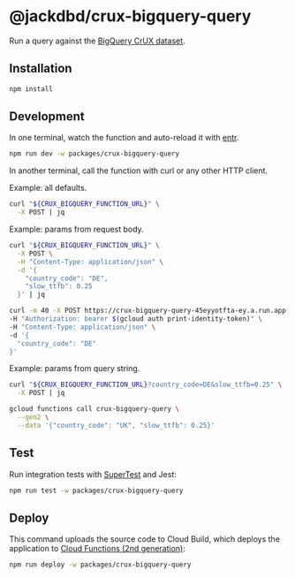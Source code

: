 # @jackdbd/crux-bigquery-query

Run a query against the [BigQuery CrUX dataset](https://developer.chrome.com/docs/crux/bigquery/).

## Installation

```sh
npm install
```

## Development

In one terminal, watch the function and auto-reload it with [entr](https://github.com/eradman/entr).

```sh
npm run dev -w packages/crux-bigquery-query
```

In another terminal, call the function with curl or any other HTTP client.

Example: all defaults.

```sh
curl "${CRUX_BIGQUERY_FUNCTION_URL}" \
  -X POST | jq
```

Example: params from request body.

```sh
curl "${CRUX_BIGQUERY_FUNCTION_URL}" \
  -X POST \
  -H "Content-Type: application/json" \
  -d '{
    "country_code": "DE",
    "slow_ttfb": 0.25
  }' | jq
```

```sh
curl -m 40 -X POST https://crux-bigquery-query-45eyyotfta-ey.a.run.app \
-H "Authorization: bearer $(gcloud auth print-identity-token)" \
-H "Content-Type: application/json" \
-d '{
  "country_code": "DE"
}'
```

Example: params from query string.

```sh
curl "${CRUX_BIGQUERY_FUNCTION_URL}?country_code=DE&slow_ttfb=0.25" \
  -X POST | jq
```

```sh
gcloud functions call crux-bigquery-query \
  --gen2 \
  --data '{"country_code": "UK", "slow_ttfb": 0.25}'
```

## Test

Run integration tests with [SuperTest](https://github.com/visionmedia/supertest) and Jest:

```sh
npm run test -w packages/crux-bigquery-query
```

## Deploy

This command uploads the source code to Cloud Build, which deploys the application to [Cloud Functions (2nd generation)](https://cloud.google.com/functions/docs/concepts/version-comparison):

```sh
npm run deploy -w packages/crux-bigquery-query
```
